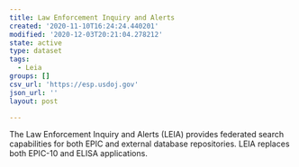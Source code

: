 ```yaml
---
title: Law Enforcement Inquiry and Alerts
created: '2020-11-10T16:24:24.440201'
modified: '2020-12-03T20:21:04.278212'
state: active
type: dataset
tags:
  - Leia
groups: []
csv_url: 'https://esp.usdoj.gov'
json_url: ''
layout: post

---
```

The  Law Enforcement Inquiry and Alerts (LEIA) provides federated search capabilities for both EPIC and external database repositories. LEIA replaces both EPIC-10 and ELISA applications.
